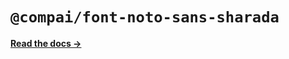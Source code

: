 # `@compai/font-noto-sans-sharada`

[**Read the docs &rarr;**](https://components.ai/docs/typefaces/noto-sans-sharada)
